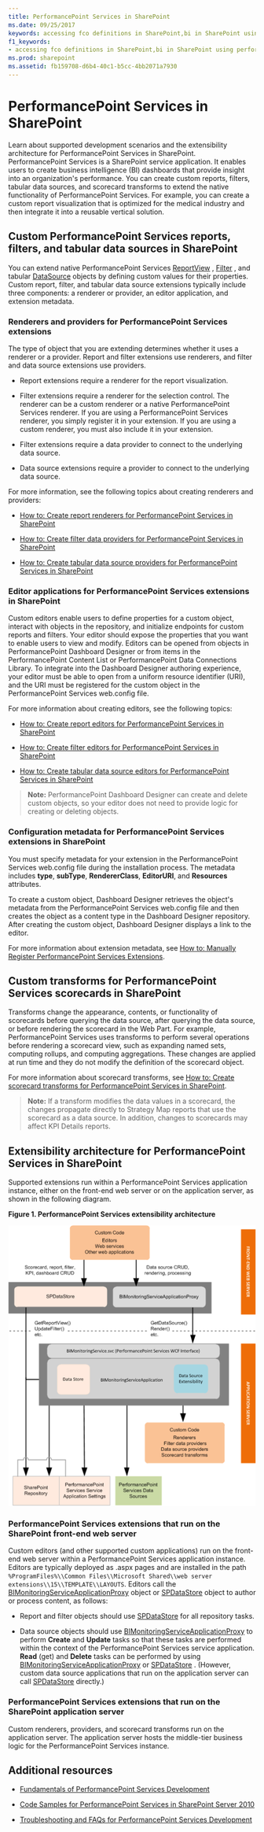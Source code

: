 ```yaml
---
title: PerformancePoint Services in SharePoint
ms.date: 09/25/2017
keywords: accessing fco definitions in SharePoint,bi in SharePoint using performancepoint services,business intelligence in SharePoint,business intelligence using performancepoint services in SharePoint,create scorecard transforms using performancepoint in SharePoint,custom filter control in SharePoint,custom performancepoint extensions,customize performancepoint in sharepoint,data source creation in SharePoint,dlls used for performancepoint development,extending performancepoint services for sharepoint,fcos in sharepoint performancepoint,filter creation in SharePoint,filters as fcos in pps performancepoint,getting started with performancepoint services,integration of performancepoint services in sharepoint,performancepoint assemblies used in development,performancepoint custom data sources,performancepoint custom filters,performancepoint custom reports,performancepoint custom scorecard transforms,performancepoint development scenarios,performancepoint services development,performancepoint services development scenarios,performancepoint services programming,performancepoint services sdk,pps custom dashboards in SharePoint,pps development,pps programming,pps sdk,report creation in SharePoint,report renderer in SharePoint,SharePoint service application PerformancePoint
f1_keywords:
- accessing fco definitions in SharePoint,bi in SharePoint using performancepoint services,business intelligence in SharePoint,business intelligence using performancepoint services in SharePoint,create scorecard transforms using performancepoint in SharePoint,custom filter control in SharePoint,custom performancepoint extensions,customize performancepoint in sharepoint,data source creation in SharePoint,dlls used for performancepoint development,extending performancepoint services for sharepoint,fcos in sharepoint performancepoint,filter creation in SharePoint,filters as fcos in pps performancepoint,getting started with performancepoint services,integration of performancepoint services in sharepoint,performancepoint assemblies used in development,performancepoint custom data sources,performancepoint custom filters,performancepoint custom reports,performancepoint custom scorecard transforms,performancepoint development scenarios,performancepoint services development,performancepoint services development scenarios,performancepoint services programming,performancepoint services sdk,pps custom dashboards in SharePoint,pps development,pps programming,pps sdk,report creation in SharePoint,report renderer in SharePoint,SharePoint service application PerformancePoint
ms.prod: sharepoint
ms.assetid: fb159708-d6b4-40c1-b5cc-4bb2071a7930
---
```



# PerformancePoint Services in SharePoint
Learn about supported development scenarios and the extensibility architecture for PerformancePoint Services in SharePoint.
PerformancePoint Services is a SharePoint service application. It enables users to create business intelligence (BI) dashboards that provide insight into an organization's performance. You can create custom reports, filters, tabular data sources, and scorecard transforms to extend the native functionality of PerformancePoint Services. For example, you can create a custom report visualization that is optimized for the medical industry and then integrate it into a reusable vertical solution.
  
    
    


## Custom PerformancePoint Services reports, filters, and tabular data sources in SharePoint
<a name="bkmk_CreateCustomObjects"> </a>

You can extend native PerformancePoint Services  [ReportView](https://msdn.microsoft.com/library/Microsoft.PerformancePoint.Scorecards.ReportView.aspx) , [Filter](https://msdn.microsoft.com/library/Microsoft.PerformancePoint.Scorecards.Filter.aspx) , and tabular [DataSource](https://msdn.microsoft.com/library/Microsoft.PerformancePoint.Scorecards.DataSource.aspx) objects by defining custom values for their properties. Custom report, filter, and tabular data source extensions typically include three components: a renderer or provider, an editor application, and extension metadata.
  
    
    

### Renderers and providers for PerformancePoint Services extensions

The type of object that you are extending determines whether it uses a renderer or a provider. Report and filter extensions use renderers, and filter and data source extensions use providers.
  
    
    

- Report extensions require a renderer for the report visualization. 
    
  
- Filter extensions require a renderer for the selection control. The renderer can be a custom renderer or a native PerformancePoint Services renderer. If you are using a PerformancePoint Services renderer, you simply register it in your extension. If you are using a custom renderer, you must also include it in your extension.
    
  
- Filter extensions require a data provider to connect to the underlying data source.
    
  
- Data source extensions require a provider to connect to the underlying data source.
    
  
For more information, see the following topics about creating renderers and providers:
  
    
    

-  [How to: Create report renderers for PerformancePoint Services in SharePoint](how-to-create-report-renderers-for-performancepoint-services-in-sharepoint.md)
    
  
-  [How to: Create filter data providers for PerformancePoint Services in SharePoint](how-to-create-filter-data-providers-for-performancepoint-services-in-sharepoint.md)
    
  
-  [How to: Create tabular data source providers for PerformancePoint Services in SharePoint](how-to-create-tabular-data-source-providers-for-performancepoint-services-in-sha.md)
    
  

### Editor applications for PerformancePoint Services extensions in SharePoint

Custom editors enable users to define properties for a custom object, interact with objects in the repository, and initialize endpoints for custom reports and filters. Your editor should expose the properties that you want to enable users to view and modify. Editors can be opened from objects in PerformancePoint Dashboard Designer or from items in the PerformancePoint Content List or PerformancePoint Data Connections Library. To integrate into the Dashboard Designer authoring experience, your editor must be able to open from a uniform resource identifier (URI), and the URI must be registered for the custom object in the PerformancePoint Services web.config file.
  
    
    
For more information about creating editors, see the following topics:
  
    
    

-  [How to: Create report editors for PerformancePoint Services in SharePoint](how-to-create-report-editors-for-performancepoint-services-in-sharepoint.md)
    
  
-  [How to: Create filter editors for PerformancePoint Services in SharePoint](how-to-create-filter-editors-for-performancepoint-services-in-sharepoint.md)
    
  
-  [How to: Create tabular data source editors for PerformancePoint Services in SharePoint](how-to-create-tabular-data-source-editors-for-performancepoint-services-in-share.md)
    
  

> **Note:**
> PerformancePoint Dashboard Designer can create and delete custom objects, so your editor does not need to provide logic for creating or deleting objects. 
  
    
    


### Configuration metadata for PerformancePoint Services extensions in SharePoint

You must specify metadata for your extension in the PerformancePoint Services web.config file during the installation process. The metadata includes **type**, **subType**, **RendererClass**, **EditorURI**, and **Resources** attributes.
  
    
    
To create a custom object, Dashboard Designer retrieves the object's metadata from the PerformancePoint Services web.config file and then creates the object as a content type in the Dashboard Designer repository. After creating the custom object, Dashboard Designer displays a link to the editor.
  
    
    
For more information about extension metadata, see  [How to: Manually Register PerformancePoint Services Extensions](http://msdn.microsoft.com/library/3aa6d340-4b05-46b3-9648-2b6e18e04e09%28Office.15%29.aspx).
  
    
    

## Custom transforms for PerformancePoint Services scorecards in SharePoint
<a name="bkmk_CreateCustomObjects"> </a>

Transforms change the appearance, contents, or functionality of scorecards before querying the data source, after querying the data source, or before rendering the scorecard in the Web Part. For example, PerformancePoint Services uses transforms to perform several operations before rendering a scorecard view, such as expanding named sets, computing rollups, and computing aggregations. These changes are applied at run time and they do not modify the definition of the scorecard object.
  
    
    
For more information about scorecard transforms, see  [How to: Create scorecard transforms for PerformancePoint Services in SharePoint](how-to-create-scorecard-transforms-for-performancepoint-services-in-sharepoint-2.md).
  
    
    

> **Note:**
> If a transform modifies the data values in a scorecard, the changes propagate directly to Strategy Map reports that use the scorecard as a data source. In addition, changes to scorecards may affect KPI Details reports. 
  
    
    


## Extensibility architecture for PerformancePoint Services in SharePoint
<a name="bkmk_PerfPointArch"> </a>

Supported extensions run within a PerformancePoint Services application instance, either on the front-end web server or on the application server, as shown in the following diagram.
  
    
    

**Figure 1. PerformancePoint Services extensibility architecture**

  
    
    

  
    
    
![PerformancePoint Services extensibility points](../images/SPS14_PerfPoint_ArchOverview.gif)
  
    
    

### PerformancePoint Services extensions that run on the SharePoint front-end web server

Custom editors (and other supported custom applications) run on the front-end web server within a PerformancePoint Services application instance. Editors are typically deployed as .aspx pages and are installed in the path  `%ProgramFiles%\\Common Files\\Microsoft Shared\\web server extensions\\15\\TEMPLATE\\LAYOUTS`. Editors call the  [BIMonitoringServiceApplicationProxy](https://msdn.microsoft.com/library/Microsoft.PerformancePoint.Scorecards.BIMonitoringServiceApplicationProxy.aspx) object or [SPDataStore](https://msdn.microsoft.com/library/Microsoft.PerformancePoint.Scorecards.Store.SPDataStore.aspx) object to author or process content, as follows:
  
    
    

- Report and filter objects should use  [SPDataStore](https://msdn.microsoft.com/library/Microsoft.PerformancePoint.Scorecards.Store.SPDataStore.aspx) for all repository tasks.
    
  
- Data source objects should use  [BIMonitoringServiceApplicationProxy](https://msdn.microsoft.com/library/Microsoft.PerformancePoint.Scorecards.BIMonitoringServiceApplicationProxy.aspx) to perform **Create** and **Update** tasks so that these tasks are performed within the context of the PerformancePoint Services service application. **Read** (get) and **Delete** tasks can be performed by using [BIMonitoringServiceApplicationProxy](https://msdn.microsoft.com/library/Microsoft.PerformancePoint.Scorecards.BIMonitoringServiceApplicationProxy.aspx) or [SPDataStore](https://msdn.microsoft.com/library/Microsoft.PerformancePoint.Scorecards.Store.SPDataStore.aspx) . (However, custom data source applications that run on the application server can call [SPDataStore](https://msdn.microsoft.com/library/Microsoft.PerformancePoint.Scorecards.Store.SPDataStore.aspx) directly.)
    
  

### PerformancePoint Services extensions that run on the SharePoint application server

Custom renderers, providers, and scorecard transforms run on the application server. The application server hosts the middle-tier business logic for the PerformancePoint Services instance.
  
    
    

## Additional resources
<a name="bkmk_AdditionalResources"> </a>


-  [Fundamentals of PerformancePoint Services Development](http://msdn.microsoft.com/library/5d2c183b-95f8-4930-b6d0-f3ffe1ee166e%28Office.15%29.aspx)
    
  
-  [Code Samples for PerformancePoint Services in SharePoint Server 2010](http://msdn.microsoft.com/library/97f0cbd4-03ef-44f8-9869-699df9d9c97f%28Office.15%29.aspx)
    
  
-  [Troubleshooting and FAQs for PerformancePoint Services Development](http://msdn.microsoft.com/library/a90156e2-0522-46a1-9fc9-b6c8d2fffad7%28Office.15%29.aspx)
    
  

